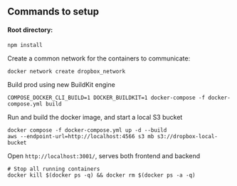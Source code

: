 ## Commands to setup

#### Root directory: 
```
npm install
```

Create a common network for the containers to communicate: 
```
docker network create dropbox_network
```

Build prod using new BuildKit engine
```
COMPOSE_DOCKER_CLI_BUILD=1 DOCKER_BUILDKIT=1 docker-compose -f docker-compose.yml build
```

Run and build the docker image, and start a local S3 bucket
```
docker compose -f docker-compose.yml up -d --build   
aws --endpoint-url=http://localhost:4566 s3 mb s3://dropbox-local-bucket
```

Open `http://localhost:3001/`, serves both frontend and backend


```
# Stop all running containers
docker kill $(docker ps -q) && docker rm $(docker ps -a -q)
```